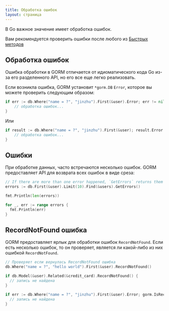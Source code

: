 ```yaml
---
title: Обработка ошибок
layout: страница
---
```


В Go важное значение имеет обработка ошибок.

Вам рекомендуется проверить ошибки после любого из [Быстрых методов](/docs/method_chaining.html#Immediate-Methods)

## Обработка ошибок

Ошибка обработки в GORM отличается от идиоматического кода Go из-за его разделенного API, но его все еще легко реализовать.

Если возникла ошибка, GORM установит `*gorm.DB` `Error`, которое вы можете проверить следующим образом:

```go
if err := db.Where("name = ?", "jinzhu").First(&user).Error; err != nil {
    // обработка ошибок...
}
```

Или

```go
if result := db.Where("name = ?", "jinzhu").First(&user); result.Error != nil {
    // обработка ошибок...
}
```

## Ошибки

При обработке данных, часто встречаются несколько ошибок. GORM предоставляет API для возврата всех ошибок в виде среза:

```go
// If there are more than one error happened, `GetErrors` returns them as `[]error`
errors := db.First(&user).Limit(10).Find(&users).GetErrors()

fmt.Println(len(errors))

for _, err := range errors {
  fmt.Println(err)
}
```

## RecordNotFound ошибка

GORM предоставляет ярлык для обработки ошибок `RecordNotFound`. Если есть несколько ошибок, то он проверяет, является ли какой-либо из них ошибкой `RecordNotFound`.

```go
// Проверяет если вернулась RecordNotFound ошибка
db.Where("name = ?", "hello world").First(&user).RecordNotFound()

if db.Model(&user).Related(&credit_card).RecordNotFound() {
  // запись не найдена
}

if err := db.Where("name = ?", "jinzhu").First(&user).Error; gorm.IsRecordNotFoundError(err) {
  // запись не найдена
}
```